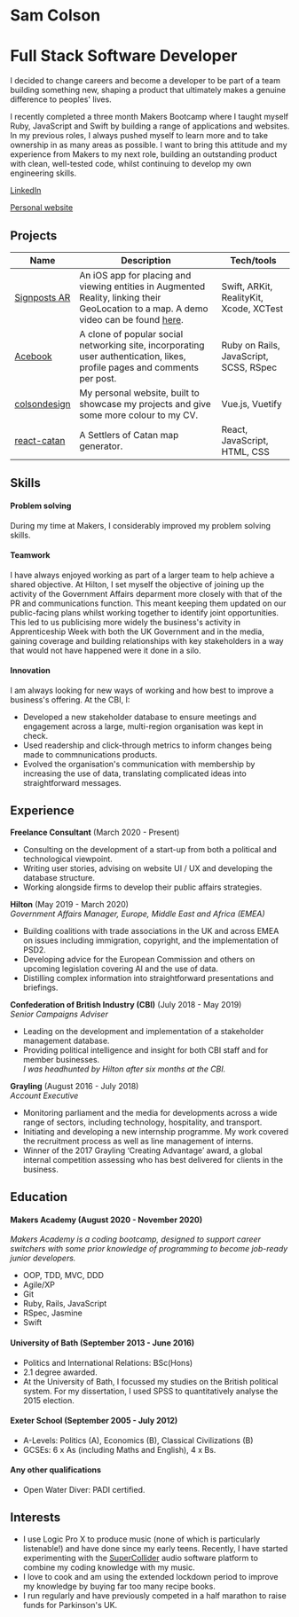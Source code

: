# Sam Colson
# Full Stack Software Developer

I decided to change careers and become a developer to be part of a team building something new, shaping a product that ultimately makes a genuine difference to peoples' lives.

I recently completed a three month Makers Bootcamp where I taught myself Ruby, JavaScript and Swift by building a range of applications and websites. In my previous roles, I always pushed myself to learn more and to take ownership in as many areas as possible. I want to bring this attitude and my experience from Makers to my next role, building an outstanding product with clean, well-tested code, whilst continuing to develop my own engineering skills.

[LinkedIn](https://www.linkedin.com/in/samcolson/)

[Personal website](http://www.colsondesign.com)

## Projects

| Name                         | Description                            | Tech/tools        |
| ---------------------------- | -----------------                      | ----------------- |
| [Signposts AR](https://github.com/samcolson4/signposts-AR)          | An iOS app for placing and viewing entities in Augmented Reality, linking their GeoLocation to a map. A demo video can be found [here](https://www.youtube.com/watch?v=Crr90faZCcw).                    | Swift, ARKit, RealityKit, Xcode, XCTest |
| [Acebook](https://github.com/samcolson4/acebook-team-rex)                         | A clone of popular social networking site, incorporating user authentication, likes, profile pages and comments per post.                            | Ruby on Rails, JavaScript, SCSS, RSpec        |
| [colsondesign](https://github.com/samcolson4/colson-design-v3)                         | My personal website, built to showcase my projects and give some more colour to my CV.                          | Vue.js, Vuetify |
| [react-catan](https://github.com/samcolson4/react-catan) | A Settlers of Catan map generator. | React, JavaScript, HTML, CSS |

## Skills

#### Problem solving
During my time at Makers, I considerably improved my problem solving skills.

#### Teamwork
I have always enjoyed working as part of a larger team to help achieve a shared objective. At Hilton, I set myself the objective of joining up the activity of the Government Affairs deparment more closely with that of the PR and communications function. This meant keeping them updated on our public-facing plans whilst working together to identify joint opportunities. This led to us publicising more widely the business's activity in Apprenticeship Week with both the UK Government and in the media, gaining coverage and building relationships with key stakeholders in a way that would not have happened were it done in a silo.

#### Innovation
I am always looking for new ways of working and how best to improve a business's offering. At the CBI, I:
- Developed a new stakeholder database to ensure meetings and engagement across a large, multi-region organisation was kept in check.
- Used readership and click-through metrics to inform changes being made to commnunications products.
- Evolved the organisation's communication with membership by increasing the use of data, translating complicated ideas into straightforward messages.


## Experience

**Freelance Consultant** (March 2020 - Present)  
- Consulting on the development of a start-up from both a political and technological viewpoint. 
- Writing user stories, advising on website UI / UX and developing the database structure.
- Working alongside firms to develop their public affairs strategies.

**Hilton** (May 2019 - March 2020)   
_Government Affairs Manager, Europe, Middle East and Africa (EMEA)_

- Building coalitions with trade associations in the UK and across EMEA on issues including immigration, copyright, and the implementation of PSD2.
- Developing advice for the European Commission and others on upcoming legislation covering AI and the use of data.
- Distilling complex information into straightforward presentations and briefings.

**Confederation of British Industry (CBI)** (July 2018 - May 2019)  
_Senior Campaigns Adviser_

- Leading on the development and implementation of a stakeholder management database.
- Providing political intelligence and insight for both CBI staff and for member businesses.  
_I was headhunted by Hilton after six months at the CBI._

**Grayling** (August 2016 - July 2018)  
_Account Executive_
- Monitoring parliament and the media for developments across a wide range of sectors, including technology, hospitality, and transport.
- Initiating and developing a new internship programme. My work covered the recruitment process as well as line management of interns.
- Winner of the 2017 Grayling ‘Creating Advantage’ award, a global internal competition assessing who has best delivered for clients in the business.

## Education

#### Makers Academy (August 2020 - November 2020)  
_Makers Academy is a coding bootcamp, designed to support career switchers with some prior knowledge of programming to become job-ready junior developers._
- OOP, TDD, MVC, DDD
- Agile/XP
- Git
- Ruby, Rails, JavaScript
- RSpec, Jasmine
- Swift

#### University of Bath (September 2013 - June 2016)  
- Politics and International Relations: BSc(Hons)
- 2.1 degree awarded.
- At the University of Bath, I focussed my studies on the British political system. For my dissertation, I used SPSS to quantitatively analyse the 2015 election.

#### Exeter School (September 2005 - July 2012)  
- A-Levels: Politics (A), Economics (B), Classical Civilizations (B)
- GCSEs: 6 x As (including Maths and English), 4 x Bs.

#### Any other qualifications  
- Open Water Diver: PADI certified.

## Interests  
- I use Logic Pro X to produce music (none of which is particularly listenable!) and have done since my early teens. Recently, I have started experimenting with the [SuperCollider](https://supercollider.github.io) audio software platform to combine my coding knowledge with my music.
- I love to cook and am using the extended lockdown period to improve my knowledge by buying far too many recipe books.
- I run regularly and have previously competed in a half marathon to raise funds for Parkinson's UK.
